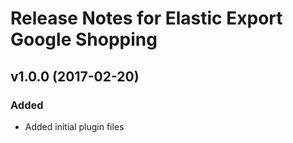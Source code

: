 # Release Notes for Elastic Export Google Shopping

## v1.0.0 (2017-02-20)
 
### Added
- Added initial plugin files